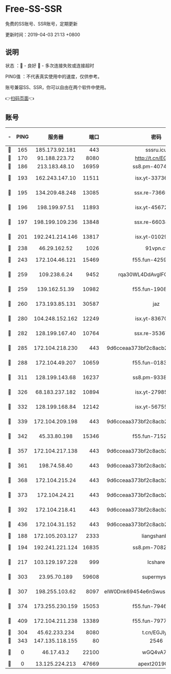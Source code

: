 # Free-SS-SSR

免费的SS账号、SSR账号，定期更新

更新时间：2019-04-03 21:13 +0800

## 说明

状态     ：🙂 - 良好 🙁 - 多次连接失败或连接超时

PING值   ：不代表真实使用中的速度，仅供参考。

账号兼容SS、SSR，你可以自由在两个软件中使用。

👉[扫码页面](https://liesauer.github.io/Free-SS-SSR/)👈

## 账号

|-|PING|服务器|端口|密码|加密方式|区域|
|:----:|:----:|:-----:|-----:|:----:|:----:|:----:|
|🙂|165|185.173.92.181|443|sssru.icu|rc4-md5|RU|
|🙂|170|91.188.223.72|8080|http://t.cn/EGJIyrl|rc4-md5|RU|
|🙂|186|213.183.48.10|16959|ss8.pm-40746031|rc4-md5|RU|
|🙂|193|162.243.147.10|11511|isx.yt-33736673|aes-256-cfb|US|
|🙂|195|134.209.48.248|13085|ssx.re-73665624|aes-256-cfb|US|
|🙂|196|198.199.97.51|11893|isx.yt-45672617|aes-256-cfb|US|
|🙂|197|198.199.109.236|13848|ssx.re-66038086|aes-256-cfb|US|
|🙂|201|192.241.214.146|13817|isx.yt-01029416|aes-256-cfb|US|
|🙂|238|46.29.162.52|1026|91vpn.cf|rc4-md5|RU|
|🙂|243|172.104.46.121|15469|f55.fun-42596050|aes-256-cfb|SG|
|🙂|259|109.238.6.24|9452|rqa30WL4DdAvgIFG6Fs3znzTa|aes-256-cfb|FR|
|🙂|259|139.162.51.39|10982|f55.fun-19086456|aes-256-cfb|SG|
|🙂|260|173.193.85.131|30587|jaz|aes-256-cfb|US|
|🙂|280|104.248.152.162|12249|isx.yt-83670895|aes-256-cfb|SG|
|🙂|282|128.199.167.40|10764|ssx.re-35367150|aes-256-cfb|SG|
|🙂|285|172.104.218.230|443|9d6cceaa373bf2c8acb22e60b6a58be6|aes-256-cfb|US|
|🙂|288|172.104.49.207|10659|f55.fun-01831291|aes-256-cfb|SG|
|🙂|311|128.199.143.68|16237|ss8.pm-93382956|aes-256-cfb|SG|
|🙂|326|68.183.237.182|10894|isx.yt-27985079|aes-256-cfb|SG|
|🙂|332|128.199.168.84|12142|isx.yt-56755881|aes-256-cfb|SG|
|🙂|339|172.104.209.198|443|9d6cceaa373bf2c8acb22e60b6a58be6|aes-256-cfb|US|
|🙂|342|45.33.80.198|15346|f55.fun-71521977|aes-256-cfb|US|
|🙂|357|172.104.217.138|443|9d6cceaa373bf2c8acb22e60b6a58be6|aes-256-cfb|US|
|🙂|361|198.74.58.40|443|9d6cceaa373bf2c8acb22e60b6a58be6|aes-256-cfb|US|
|🙂|368|172.104.215.24|443|9d6cceaa373bf2c8acb22e60b6a58be6|aes-256-cfb|US|
|🙂|373|172.104.24.21|443|9d6cceaa373bf2c8acb22e60b6a58be6|aes-256-cfb|US|
|🙂|392|172.104.218.41|443|9d6cceaa373bf2c8acb22e60b6a58be6|aes-256-cfb|US|
|🙂|436|172.104.31.152|443|9d6cceaa373bf2c8acb22e60b6a58be6|aes-256-cfb|US|
|🙂|188|172.105.203.127|2333|liangshanbo|chacha20|JP|
|🙂|194|192.241.221.124|16835|ss8.pm-70821734|aes-256-cfb|US|
|🙂|217|103.129.197.228|999|lcshare|aes-256-cfb|US|
|🙂|303|23.95.70.189|59608|supermyssr|chacha20-ietf|US|
|🙂|307|198.255.103.62|8097|eIW0Dnk69454e6nSwuspv9DmS201tQ0D|aes-256-cfb|US|
|🙂|374|173.255.230.159|15053|f55.fun-79461545|aes-256-cfb|US|
|🙂|409|172.104.211.238|13389|f55.fun-79775139|aes-256-cfb|US|
|🙁|304|45.62.233.234|8080|t.cn/EGJIyrl|rc4-md5|CA|
|🙁|343|147.135.118.155|80|2546|chacha20|US|
|🙁|0|46.17.43.2|22100|wGQ4vA7D|aes-256-gcm|RU|
|🙁|0|13.125.224.213|47669|apext2019001|chacha20|KR|
